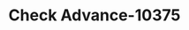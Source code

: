 ---
f_zip-code: 53916
f_state-code: WI
title: Check Advance-10375
f_phone: 920-356-0871
f_city-only: Beaver Dam
f_address: 1701 North Spring Street Suite 8 Beaver Dam
f_location-unique-id: '10375'
slug: check-advance-10375
updated-on: '2024-05-30T13:46:58.046Z'
created-on: '2024-05-30T13:36:59.803Z'
published-on: '2024-05-30T13:54:32.469Z'
f_city-state: cms/city/beaver-dam-wi.md
f_company: cms/company/check-advance.md
f_state: cms/state/wisconsin.md
layout: '[payday-loan].html'
tags: payday-loan
---